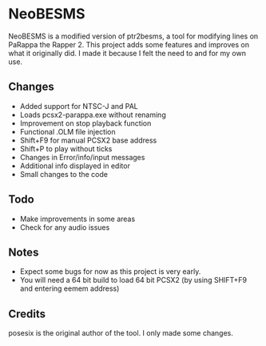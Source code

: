 # NeoBESMS

NeoBESMS is a modified version of ptr2besms, a tool for modifying lines on PaRappa the Rapper 2. This project adds some features and improves on what it originally did. I made it because I felt the need to and for my own use.

## Changes

* Added support for NTSC-J and PAL
* Loads pcsx2-parappa.exe without renaming
* Improvement on stop playback function
* Functional .OLM file injection
* Shift+F9 for manual PCSX2 base address
* Shift+P to play without ticks
* Changes in Error/info/input messages
* Additional info displayed in editor
* Small changes to the code

## Todo

* Make improvements in some areas
* Check for any audio issues

## Notes

* Expect some bugs for now as this project is very early.
* You will need a 64 bit build to load 64 bit PCSX2 (by using SHIFT+F9 and entering eemem address)

## Credits

posesix is the original author of the tool. I only made some changes.